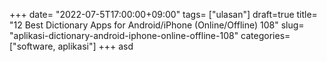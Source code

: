 +++
date= "2022-07-5T17:00:00+09:00"
tags= ["ulasan"]
draft=true
title= "12 Best Dictionary Apps for Android/iPhone (Online/Offline)        108"
slug= "aplikasi-dictionary-android-iphone-online-offline-108"
categories= ["software, aplikasi"]
+++
asd
